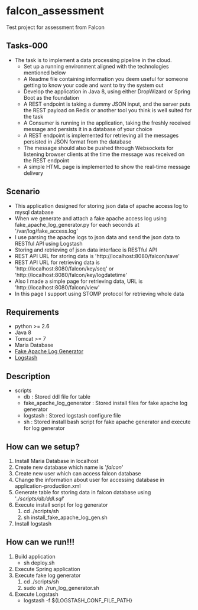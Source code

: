 # falcon_assessment
Test project for assessment from Falcon

## Tasks-000
* The task is to implement a data processing pipeline in the cloud.
  * Set up a running environment aligned with the technologies mentioned below
  * A Readme file containing information you deem useful for someone getting to know your code and want to try the system out
  * Develop the application in Java 8, using either DropWizard or Spring Boot as the foundation
  * A REST endpoint is taking a dummy JSON input, and the server puts the REST payload on Redis or another tool you think is well suited for the task
  * A Consumer is running in the application, taking the freshly received message and persists it in a database of your choice
  * A REST endpoint is implemented for retrieving all the messages persisted in JSON format from the database
  * The message should also be pushed through Websockets for listening browser clients at the time the message was received on the REST endpoint
  * A simple HTML page is implemented to show the real-time message delivery
  
## Scenario
* This application designed for storing json data of apache access log to mysql database
* When we generate and attach a fake apache access log using fake_apache_log_generator.py for each seconds at '/var/log/fake_access.log'
* I use parsing the apache logs to json data and send the json data to RESTful API using Logstash
* Storing and retrieving of json data interface is RESTful API
* REST API URL for storing data is 'http://localhost:8080/falcon/save'
* REST API URL for retrieving data is 'http://localhost:8080/falcon/key/seq' or 'http://localhost:8080/falcon/key/logdatetime'
* Also I made a simple page for retrieving data, URL is 'http://localhost:8080/falcon/view'
* In this page I support using STOMP protocol for retrieving whole data

## Requirements
* python >= 2.6
* Java 8
* Tomcat >= 7
* Maria Database
* [Fake Apache Log Generator](https://github.com/kiritbasu/Fake-Apache-Log-Generator)
* [Logstash](https://www.elastic.co/products/logstash)

## Description
* scripts
  * db : Stored ddl file for table
  * fake_apache_log_generator : Stored install files for fake apache log generator
  * logstash : Stored logstash configure file
  * sh : Stored install bash script for fake apache generator and execute for log generator

## How can we setup?
1. Install Maria Database in localhost
2. Create new database which name is '*falcon*'
3. Create new user which can access falcon database
4. Change the information about user for accessing database in application-production.xml
5. Generate table for storing data in falcon database using '*./scripts/db/ddl.sql*'
6. Execute install script for log generator
   1. cd ./scripts/sh
   2. sh install_fake_apache_log_gen.sh
7. Install logstash

## How can we run!!!
1. Build application
   * sh deploy.sh
2. Execute Spring application
3. Execute fake log generator
   1. cd ./scripts/sh
   2. sudo sh ./run_log_generator.sh
4. Execute Logstash
   * logstash -f ${LOGSTASH_CONF_FILE_PATH} 
